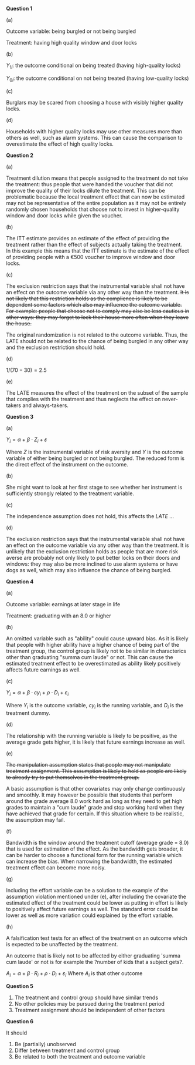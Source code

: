 **Question 1**

(a)

Outcome variable: being burgled or not being burgled

Treatment: having high quality window and door locks

(b)

$Y_{1i}$: the outcome conditional on being treated (having high-quality locks)

$Y_{0i}$: the outcome conditional on not being treated (having low-quality locks)

&#40;c)

Burglars may be scared from choosing a house with visibly higher quality locks.

(d)

Households with higher quality locks may use other measures more than others as well, such as alarm systems. This can cause the comparison to overestimate the effect of high quality locks. 

**Question 2**

(a)

Treatment dilution means that people assigned to the treatment do not take the treatment: thus people that were handed the voucher that did not improve the quality of their locks dilute the treatment. This can be problematic because the local treatment effect that can now be estimated may not be representative of the entire population as it may not be entirely randomly chosen households that choose not to invest in higher-quality window and door locks while given the voucher. 

(b) 

The ITT estimate provides an estimate of the effect of providing the treatment rather than the effect of subjects actually taking the treatment.   
In this example this means that the ITT estimate is the estimate of the effect of providing people with a €500 voucher to improve window and door locks.

&#40;c)

The exclusion restriction says that the instrumental variable shall not have an effect on the outcome variable via any other way than the treatment. ~~It is not likely that this restriction holds as the complience is likely to be dependent some factors which also may influence the outcome variable. For example: people that choose not to comply may also be less cautious in other ways: they may forget to lock their house more often when they leave the house.~~

The original randomization is not related to the outcome variable. Thus, the LATE should not be related to the chance of being burgled in any other way and the exclusion restriction should hold.

(d)

$1/(70-30)=2.5$

(e)

The LATE measures the effect of the treatment on the subset of the sample that complies with the treatment and thus neglects the effect on never-takers and always-takers.

**Question 3**

(a)

$Y_i=\alpha+\beta\cdot Z_i+\varepsilon$

Where $Z$ is the instrumental variable of risk aversity and $Y$ is the outcome variable of either being burgled or not being burgled. The reduced form is the direct effect of the instrument on the outcome.

(b)

She might want to look at her first stage to see whether her instrument is sufficiently strongly related to the treatment variable.

&#40;c)

The independence assumption does not hold, this affects the $LATE$ ... 

(d)

The exclusion restriction says that the instrumental variable shall not have an effect on the outcome variable via any other way than the treatment. It is unlikely that the exclusion restriction holds as people that are more risk averse are probably not only likely to put better locks on their doors and windows: they may also be more inclined to use alarm systems or have dogs as well, which may also influence the chance of being burgled. 

**Question 4**

(a)

Outcome variable: earnings at later stage in life

Treatment: graduating with an 8.0 or higher

(b)

An omitted variable such as "ability" could cause upward bias. As it is likely that people with higher ability have a higher chance of being part of the treatment group, the control group is likely not to be similar in characterics other than graduating "summa cum laude" or not. This can cause the estimated treatment effect to be overestimated as ability likely positively affects future earnings as well. 

&#40;c)

$Y_{i}=\alpha+\beta\cdot cy_{i}+\rho\cdot D_i+\varepsilon_{i}$

Where $Y_i$ is the outcome variable, $cy_i$ is the running variable, and $D_i$ is the treatment dummy.

(d)

The relationship with the running variable is likely to be positive, as the average grade gets higher, it is likely that future earnings increase as well. 

(e)

~~The manipulation assumption states that people may not manipulate treatment assignment. This assumption is likely to hold as people are likely to already try to put themselves in the treatment group.~~

A basic assumption is that other covariates may only change continuously and smoothly. 
It may however be possible that students that perform around the grade average 8.0 work hard as long as they need to get high grades to maintain a "cum laude" grade and stop working hard when they have achieved that grade for certain. If this situation where to be realistic, the assumption may fail. 

(f)

Bandwidth is the window around the treatment cutoff (average grade = 8.0) that is used for estimation of the effect. As the bandwidth gets broader, it can be harder to choose a functional form for the running variable which can increase the bias. When narrowing the bandwidth, the estimated treatment effect can become more noisy. 

(g)

Including the effort variable can be a solution to the example of the assumption violation mentioned under (e), after including the covariate the estimated effect of the treatment could be lower as putting in effort is likely to positively affect future earnings as well. The standard error could be lower as well as more variation could explained by the effort variable. 

(h)

A falsification test tests for an effect of the treatment on an outcome which is expected to be unaffected by the treatment.

An outcome that is likely not to be affected by either graduating 'summa cum laude' or not is for example the ?number of kids that a subject gets?.

$A_i=\alpha+\beta⋅R_i+\rho⋅D_i+\varepsilon_i$
Where $A_i$ is that other outcome  

**Question 5**

1. The treatment and control group should have similar trends
2. No other policies may be pursued during the treatment period
3. Treatment assignment should be independent of other factors

**Question 6**

It should
 
1. Be (partially) unobserved
2. Differ between treatment and control group
3. Be related to both the treatment and outcome variable


